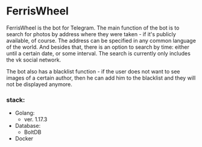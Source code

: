 # FerrisWheel

FerrisWheel is the bot for Telegram. The main function of the bot is to search for photos by address where they were taken - if it's publicly available, of course. 
The address can be specified in any common language of the world. And besides that, there is an option to search by time: either until a certain date, or some interval.
The search is currently only includes the vk social network.

The bot also has a blacklist function - if the user does not want to see images of a certain author, then he can add him to the blacklist and they will not be displayed anymore.


### stack:
+ Golang:
    + ver. 1.17.3
+ Database:
    + BoltDB
+ Docker

